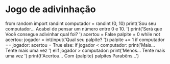 # Jogo de adivinhação

from random import randint
computador = randint (0, 10)
print('Sou seu computador... Acabei de pensar um número entre 0 e 10. ')
print('Será que Você consegue adivinhar qual foi? ')
acertou = False
palpite = 0
while not acertou:
    jogador = int(input('Qual seu palpite? '))
    palpite += 1 
    if computador == jogador:
        acertou = True
    else:
        if jogador < computador:
            print('Mais... Tente mais uma vez ')
        elif jogador > computador:
            print('Menos... Tente mais uma vez ')
print(f'Acertou... Com {palpite} palpites Parabêns...')